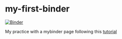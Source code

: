 # my-first-binder
[![Binder](https://mybinder.org/badge_logo.svg)](https://mybinder.org/v2/gh/PaulCMurdoch/my-first-binder/HEAD)

My practice with a mybinder page following this [tutorial](https://github.com/alan-turing-institute/the-turing-way/blob/master/workshops/boost-research-reproducibility-binder/workshop-presentations/zero-to-binder-python.md#running-code-is-more-complicated-than-displaying-code)
